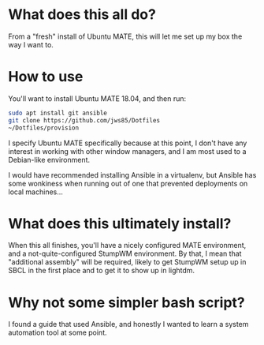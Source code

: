# What does this all do?

From a "fresh" install of Ubuntu MATE, this will let me set up my
box the way I want to.

# How to use

You'll want to install Ubuntu MATE 18.04, and then run:

```bash
sudo apt install git ansible
git clone https://github.com/jws85/Dotfiles
~/Dotfiles/provision
```

I specify Ubuntu MATE specifically because at this point, I don't
have any interest in working with other window managers, and I am
most used to a Debian-like environment.

I would have recommended installing Ansible in a virtualenv, but
Ansible has some wonkiness when running out of one that prevented
deployments on local machines...

# What does this ultimately install?

When this all finishes, you'll have a nicely configured MATE
environment, and a not-quite-configured StumpWM environment.  By that,
I mean that "additional assembly" will be required, likely to get
StumpWM setup up in SBCL in the first place and to get it to show up
in lightdm.

# Why not some simpler bash script?

I found a guide that used Ansible, and honestly I wanted to learn a
system automation tool at some point.
